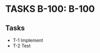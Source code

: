 # TASKS B-100: B-100
<!-- BACKLOG_ID: B-100 -->
<!-- FILE_TYPE: tasks -->
<!-- SLUG: B-100 -->
<!-- ROADMAP_REFERENCE: 400_guides/400_project-overview.md -->



## Tasks

- T-1 Implement
- T-2 Test
